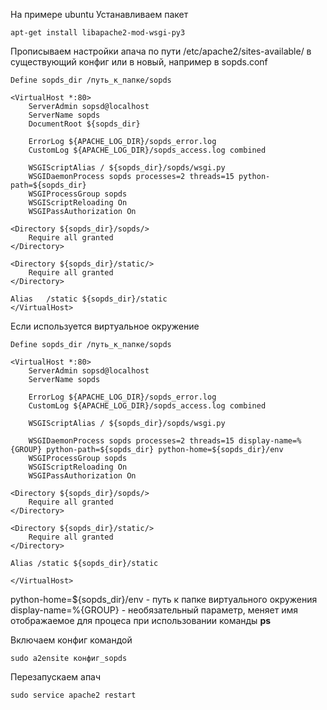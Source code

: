 На примере ubuntu
Устанавливаем пакет
    
    apt-get install libapache2-mod-wsgi-py3

Прописываем настройки апача по пути /etc/apache2/sites-available/ в существующий конфиг или в новый, например в sopds.conf

    Define sopds_dir /путь_к_папке/sopds
    
    <VirtualHost *:80>
        ServerAdmin sopsd@localhost
        ServerName sopds
        DocumentRoot ${sopds_dir}
        
        ErrorLog ${APACHE_LOG_DIR}/sopds_error.log
        CustomLog ${APACHE_LOG_DIR}/sopds_access.log combined
        
        WSGIScriptAlias / ${sopds_dir}/sopds/wsgi.py
        WSGIDaemonProcess sopds processes=2 threads=15 python-path=${sopds_dir}
        WSGIProcessGroup sopds
        WSGIScriptReloading On
        WSGIPassAuthorization On
        
    <Directory ${sopds_dir}/sopds/>
        Require all granted
    </Directory>
    
    <Directory ${sopds_dir}/static/>
        Require all granted
    </Directory>
    
    Alias   /static ${sopds_dir}/static
    </VirtualHost>

Если используется виртуальное окружение

    Define sopds_dir /путь_к_папке/sopds
    
    <VirtualHost *:80>
        ServerAdmin sopsd@localhost
        ServerName sopds
        
        ErrorLog ${APACHE_LOG_DIR}/sopds_error.log
        CustomLog ${APACHE_LOG_DIR}/sopds_access.log combined
    
        WSGIScriptAlias / ${sopds_dir}/sopds/wsgi.py

        WSGIDaemonProcess sopds processes=2 threads=15 display-name=%{GROUP} python-path=${sopds_dir} python-home=${sopds_dir}/env
        WSGIProcessGroup sopds
        WSGIScriptReloading On
        WSGIPassAuthorization On
    
    <Directory ${sopds_dir}/sopds/>
        Require all granted
    </Directory>
    
    <Directory ${sopds_dir}/static/>
        Require all granted
    </Directory>
    
    Alias /static ${sopds_dir}/static
    
    </VirtualHost>
    
python-home=${sopds_dir}/env - путь к папке виртуального окружения
display-name=%{GROUP} - необязательный параметр, меняет имя отображаемое для процеса при использовании команды **ps**

    
Включаем конфиг командой

    sudo a2ensite конфиг_sopds
    
Перезапускаем апач

    sudo service apache2 restart
